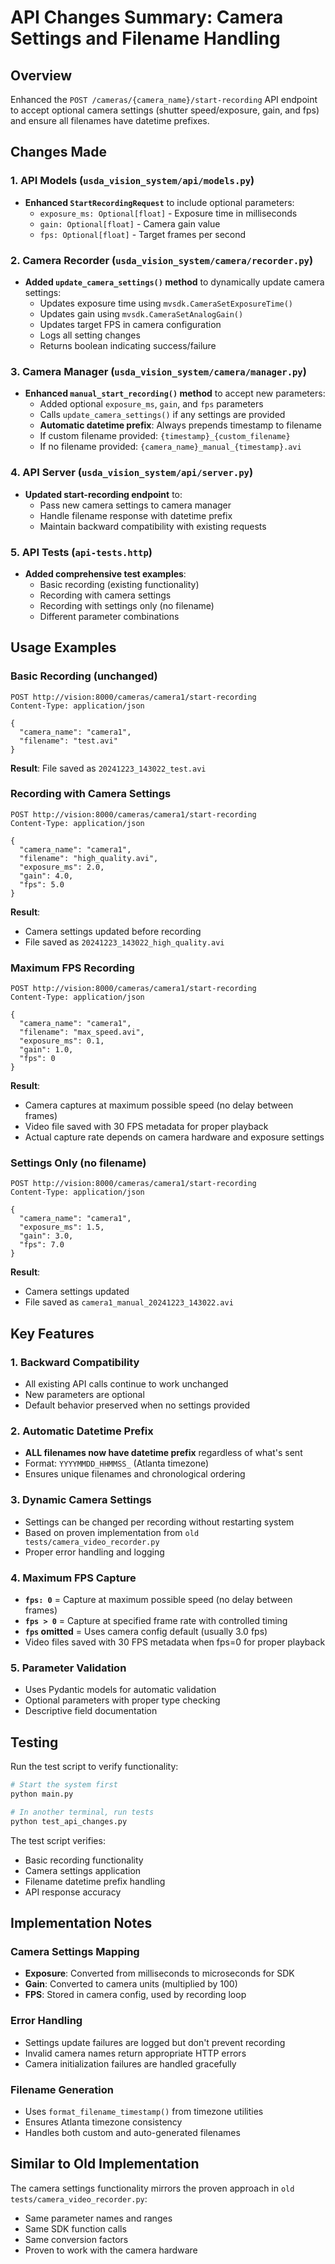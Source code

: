 # API Changes Summary: Camera Settings and Filename Handling

## Overview
Enhanced the `POST /cameras/{camera_name}/start-recording` API endpoint to accept optional camera settings (shutter speed/exposure, gain, and fps) and ensure all filenames have datetime prefixes.

## Changes Made

### 1. API Models (`usda_vision_system/api/models.py`)
- **Enhanced `StartRecordingRequest`** to include optional parameters:
  - `exposure_ms: Optional[float]` - Exposure time in milliseconds
  - `gain: Optional[float]` - Camera gain value  
  - `fps: Optional[float]` - Target frames per second

### 2. Camera Recorder (`usda_vision_system/camera/recorder.py`)
- **Added `update_camera_settings()` method** to dynamically update camera settings:
  - Updates exposure time using `mvsdk.CameraSetExposureTime()`
  - Updates gain using `mvsdk.CameraSetAnalogGain()`
  - Updates target FPS in camera configuration
  - Logs all setting changes
  - Returns boolean indicating success/failure

### 3. Camera Manager (`usda_vision_system/camera/manager.py`)
- **Enhanced `manual_start_recording()` method** to accept new parameters:
  - Added optional `exposure_ms`, `gain`, and `fps` parameters
  - Calls `update_camera_settings()` if any settings are provided
  - **Automatic datetime prefix**: Always prepends timestamp to filename
  - If custom filename provided: `{timestamp}_{custom_filename}`
  - If no filename provided: `{camera_name}_manual_{timestamp}.avi`

### 4. API Server (`usda_vision_system/api/server.py`)
- **Updated start-recording endpoint** to:
  - Pass new camera settings to camera manager
  - Handle filename response with datetime prefix
  - Maintain backward compatibility with existing requests

### 5. API Tests (`api-tests.http`)
- **Added comprehensive test examples**:
  - Basic recording (existing functionality)
  - Recording with camera settings
  - Recording with settings only (no filename)
  - Different parameter combinations

## Usage Examples

### Basic Recording (unchanged)
```http
POST http://vision:8000/cameras/camera1/start-recording
Content-Type: application/json

{
  "camera_name": "camera1",
  "filename": "test.avi"
}
```
**Result**: File saved as `20241223_143022_test.avi`

### Recording with Camera Settings
```http
POST http://vision:8000/cameras/camera1/start-recording
Content-Type: application/json

{
  "camera_name": "camera1",
  "filename": "high_quality.avi",
  "exposure_ms": 2.0,
  "gain": 4.0,
  "fps": 5.0
}
```
**Result**:
- Camera settings updated before recording
- File saved as `20241223_143022_high_quality.avi`

### Maximum FPS Recording
```http
POST http://vision:8000/cameras/camera1/start-recording
Content-Type: application/json

{
  "camera_name": "camera1",
  "filename": "max_speed.avi",
  "exposure_ms": 0.1,
  "gain": 1.0,
  "fps": 0
}
```
**Result**:
- Camera captures at maximum possible speed (no delay between frames)
- Video file saved with 30 FPS metadata for proper playback
- Actual capture rate depends on camera hardware and exposure settings

### Settings Only (no filename)
```http
POST http://vision:8000/cameras/camera1/start-recording
Content-Type: application/json

{
  "camera_name": "camera1",
  "exposure_ms": 1.5,
  "gain": 3.0,
  "fps": 7.0
}
```
**Result**: 
- Camera settings updated
- File saved as `camera1_manual_20241223_143022.avi`

## Key Features

### 1. **Backward Compatibility**
- All existing API calls continue to work unchanged
- New parameters are optional
- Default behavior preserved when no settings provided

### 2. **Automatic Datetime Prefix**
- **ALL filenames now have datetime prefix** regardless of what's sent
- Format: `YYYYMMDD_HHMMSS_` (Atlanta timezone)
- Ensures unique filenames and chronological ordering

### 3. **Dynamic Camera Settings**
- Settings can be changed per recording without restarting system
- Based on proven implementation from `old tests/camera_video_recorder.py`
- Proper error handling and logging

### 4. **Maximum FPS Capture**
- **`fps: 0`** = Capture at maximum possible speed (no delay between frames)
- **`fps > 0`** = Capture at specified frame rate with controlled timing
- **`fps` omitted** = Uses camera config default (usually 3.0 fps)
- Video files saved with 30 FPS metadata when fps=0 for proper playback

### 5. **Parameter Validation**
- Uses Pydantic models for automatic validation
- Optional parameters with proper type checking
- Descriptive field documentation

## Testing

Run the test script to verify functionality:
```bash
# Start the system first
python main.py

# In another terminal, run tests
python test_api_changes.py
```

The test script verifies:
- Basic recording functionality
- Camera settings application
- Filename datetime prefix handling
- API response accuracy

## Implementation Notes

### Camera Settings Mapping
- **Exposure**: Converted from milliseconds to microseconds for SDK
- **Gain**: Converted to camera units (multiplied by 100)
- **FPS**: Stored in camera config, used by recording loop

### Error Handling
- Settings update failures are logged but don't prevent recording
- Invalid camera names return appropriate HTTP errors
- Camera initialization failures are handled gracefully

### Filename Generation
- Uses `format_filename_timestamp()` from timezone utilities
- Ensures Atlanta timezone consistency
- Handles both custom and auto-generated filenames

## Similar to Old Implementation
The camera settings functionality mirrors the proven approach in `old tests/camera_video_recorder.py`:
- Same parameter names and ranges
- Same SDK function calls
- Same conversion factors
- Proven to work with the camera hardware
